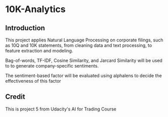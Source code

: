# 10K-Analytics

## Introduction
This project applies Natural Language Processing on corporate filings, such as 10Q and 10K statements, from cleaning 
data and text processing, to feature extraction and modeling. 

Bag-of-words, TF-IDF, Cosine Similarity, and Jarcard Similarity will be used to to generate company-specific 
sentiments.

The sentiment-based factor will be evaluated using alphalens to decide the effectiveness of this factor

## Credit
This is project 5 from Udacity's AI for Trading Course
